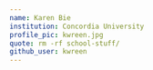 ```yaml
---
name: Karen Bie
institution: Concordia University
profile_pic: kwreen.jpg
quote: rm -rf school-stuff/
github_user: kwreen
---
```

